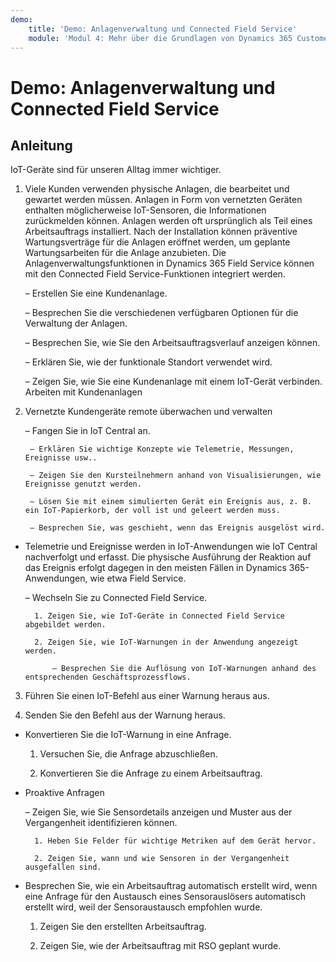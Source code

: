 ```yaml
---
demo:
    title: 'Demo: Anlagenverwaltung und Connected Field Service'
    module: 'Modul 4: Mehr über die Grundlagen von Dynamics 365 Customer Service erfahren'
---
```


# Demo: Anlagenverwaltung und Connected Field Service

## Anleitung

IoT-Geräte sind für unseren Alltag immer wichtiger. 

1. Viele Kunden verwenden physische Anlagen, die bearbeitet und gewartet werden müssen.  Anlagen in Form von vernetzten Geräten enthalten möglicherweise IoT-Sensoren, die Informationen zurückmelden können.  Anlagen werden oft ursprünglich als Teil eines Arbeitsauftrags installiert.  Nach der Installation können präventive Wartungsverträge für die Anlagen eröffnet werden, um geplante Wartungsarbeiten für die Anlage anzubieten.  Die Anlagenverwaltungsfunktionen in Dynamics 365 Field Service können mit den Connected Field Service-Funktionen integriert werden.    

	– Erstellen Sie eine Kundenanlage.

	– Besprechen Sie die verschiedenen verfügbaren Optionen für die Verwaltung der Anlagen. 

	– Besprechen Sie, wie Sie den Arbeitsauftragsverlauf anzeigen können.

	– Erklären Sie, wie der funktionale Standort verwendet wird. 

	– Zeigen Sie, wie Sie eine Kundenanlage mit einem IoT-Gerät verbinden. Arbeiten mit Kundenanlagen

 

2. Vernetzte Kundengeräte remote überwachen und verwalten

	– Fangen Sie in IoT Central an.

		– Erklären Sie wichtige Konzepte wie Telemetrie, Messungen, Ereignisse usw.. 

		– Zeigen Sie den Kursteilnehmern anhand von Visualisierungen, wie Ereignisse genutzt werden. 

		– Lösen Sie mit einem simulierten Gerät ein Ereignis aus, z. B. ein IoT-Papierkorb, der voll ist und geleert werden muss. 

		– Besprechen Sie, was geschieht, wenn das Ereignis ausgelöst wird. 

- Telemetrie und Ereignisse werden in IoT-Anwendungen wie IoT Central nachverfolgt und erfasst. Die physische Ausführung der Reaktion auf das Ereignis erfolgt dagegen in den meisten Fällen in Dynamics 365-Anwendungen, wie etwa Field Service. 

	– Wechseln Sie zu Connected Field Service.

		1. Zeigen Sie, wie IoT-Geräte in Connected Field Service abgebildet werden.

		2. Zeigen Sie, wie IoT-Warnungen in der Anwendung angezeigt werden.

			– Besprechen Sie die Auflösung von IoT-Warnungen anhand des entsprechenden Geschäftsprozessflows.

3. Führen Sie einen IoT-Befehl aus einer Warnung heraus aus.

4. Senden Sie den Befehl aus der Warnung heraus. 

- Konvertieren Sie die IoT-Warnung in eine Anfrage.

	1. Versuchen Sie, die Anfrage abzuschließen.

	2. Konvertieren Sie die Anfrage zu einem Arbeitsauftrag.

- Proaktive Anfragen

	– Zeigen Sie, wie Sie Sensordetails anzeigen und Muster aus der Vergangenheit identifizieren können. 

		1. Heben Sie Felder für wichtige Metriken auf dem Gerät hervor.

		2. Zeigen Sie, wann und wie Sensoren in der Vergangenheit ausgefallen sind. 

- Besprechen Sie, wie ein Arbeitsauftrag automatisch erstellt wird, wenn eine Anfrage für den Austausch eines Sensorauslösers automatisch erstellt wird, weil der Sensoraustausch empfohlen wurde. 

	1. Zeigen Sie den erstellten Arbeitsauftrag. 

	2. Zeigen Sie, wie der Arbeitsauftrag mit RSO geplant wurde.
